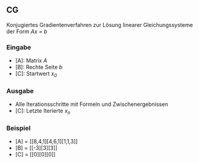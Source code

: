 ## CG
Konjugiertes Gradientenverfahren zur Lösung linearer Gleichungssysteme der Form *Ax = b*

### Eingabe
- [A]: Matrix *A*
- [B]: Rechte Seite *b*
- [C]: Startwert *x<sub>0</sub>*

### Ausgabe
- Alle Iterationsschritte mit Formeln und Zwischenergebnissen
- [C]: Letzte Iterierte *x<sub>n</sub>*

### Beispiel
- [A] = [[8,4,1][4,6,1][1,1,3]]
- [B] = [[-3][3][3]]
- [C] = [[0][0][0]]
